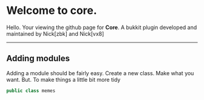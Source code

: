 
Welcome to core.
===================


Hello. Your viewing the github page for **Core**. A bukkit plugin developed and maintained by Nick[zbk] and Nick[vx8]

----------


Adding modules
-------------

Adding a module should be fairly easy. Create a new class. Make what you want.
But. To make things a little bit more tidy

````Java
public class memes
````

